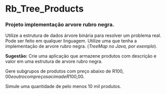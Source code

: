 # Rb_Tree_Products
### Projeto implementação arvore rubro negra.  
Utilize a estrutura de dados árvore binária para resolver um problema real. Pode ser feito em qualquer linguagem. Utilize uma que tenha a implementação de arvore rubro negra. (*TreeMap no Java, por exemplo*).

**Sugestão:** Crie uma aplicação que armazene produtos com descrição e valor em uma estrutura de arvore rubro negra. 

Gere subgrupos de produtos com preço abaixo de R$100,00 e outro com preços acima de R$100,00.

Simule uma quantidade de pelo menos 10 mil produtos.
